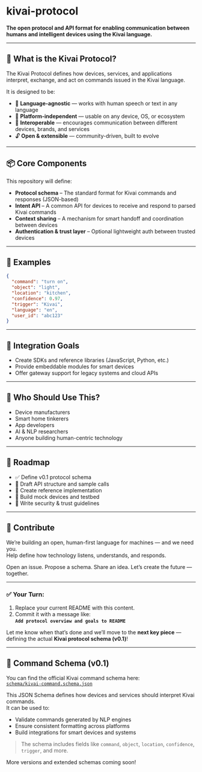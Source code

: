 # kivai-protocol

**The open protocol and API format for enabling communication between humans and intelligent devices using the Kivai language.**

---

## 🔌 What is the Kivai Protocol?

The Kivai Protocol defines how devices, services, and applications interpret, exchange, and act on commands issued in the Kivai language.

It is designed to be:

- 💬 **Language-agnostic** — works with human speech or text in any language
- 📡 **Platform-independent** — usable on any device, OS, or ecosystem
- 🤝 **Interoperable** — encourages communication between different devices, brands, and services
- 🔓 **Open & extensible** — community-driven, built to evolve

---

## 📦 Core Components

This repository will define:

- **Protocol schema** – The standard format for Kivai commands and responses (JSON-based)
- **Intent API** – A common API for devices to receive and respond to parsed Kivai commands
- **Context sharing** – A mechanism for smart handoff and coordination between devices
- **Authentication & trust layer** – Optional lightweight auth between trusted devices

---

## 🧪 Examples

```json
{
  "command": "turn on",
  "object": "light",
  "location": "kitchen",
  "confidence": 0.97,
  "trigger": "Kivai",
  "language": "en",
  "user_id": "abc123"
}
```

---

## 🔗 Integration Goals

- Create SDKs and reference libraries (JavaScript, Python, etc.)
- Provide embeddable modules for smart devices
- Offer gateway support for legacy systems and cloud APIs

---

## 👥 Who Should Use This?

- Device manufacturers
- Smart home tinkerers
- App developers
- AI & NLP researchers
- Anyone building human-centric technology

---

## 🚀 Roadmap

- ✅ Define v0.1 protocol schema
- 🔲 Draft API structure and sample calls
- 🔲 Create reference implementation
- 🔲 Build mock devices and testbed
- 🔲 Write security & trust guidelines

---

## 🙌 Contribute

We’re building an open, human-first language for machines — and we need you.  
Help define how technology listens, understands, and responds.

Open an issue. Propose a schema. Share an idea. Let’s create the future — together.


---

### ✅ Your Turn:
1. Replace your current README with this content.
2. Commit it with a message like:  
   **`Add protocol overview and goals to README`**

Let me know when that’s done and we’ll move to the **next key piece** — defining the actual **Kivai protocol schema (v0.1)**!

---

## 🧾 Command Schema (v0.1)

You can find the official Kivai command schema here:  
[`schema/kivai-command.schema.json`](./schema/kivai-command.schema.json)

This JSON Schema defines how devices and services should interpret Kivai commands.  
It can be used to:

- Validate commands generated by NLP engines
- Ensure consistent formatting across platforms
- Build integrations for smart devices and systems

> The schema includes fields like `command`, `object`, `location`, `confidence`, `trigger`, and more.

More versions and extended schemas coming soon!

